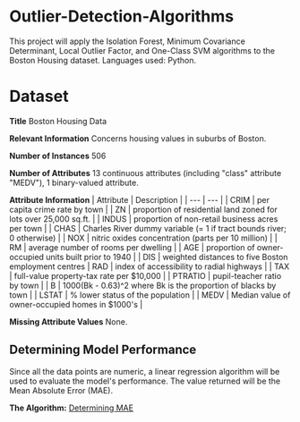 # Outlier-Detection-Algorithms
 This project will apply the Isolation Forest, Minimum Covariance Determinant, Local Outlier Factor, and One-Class SVM algorithms to the Boston Housing dataset. Languages used: Python.

# Dataset
**Title**
Boston Housing Data

**Relevant Information**
Concerns housing values in suburbs of Boston.

**Number of Instances**
506

**Number of Attributes**
13 continuous attributes (including "class" attribute "MEDV"), 1 binary-valued attribute.

**Attribute Information**
| Attribute | Description |
| --- | --- |
| CRIM | per capita crime rate by town |
| ZN | proportion of residential land zoned for lots over 25,000 sq.ft. |
| INDUS | proportion of non-retail business acres per town |
| CHAS | Charles River dummy variable (= 1 if tract bounds river; 0 otherwise) |
| NOX | nitric oxides concentration (parts per 10 million) |
| RM | average number of rooms per dwelling |
| AGE | proportion of owner-occupied units built prior to 1940 |
| DIS | weighted distances to five Boston employment centres
| RAD | index of accessibility to radial highways |
| TAX | full-value property-tax rate per $10,000 |
| PTRATIO | pupil-teacher ratio by town |
| B | 1000(Bk - 0.63)^2 where Bk is the proportion of blacks by town |
| LSTAT | % lower status of the population |
| MEDV | Median value of owner-occupied homes in $1000's |

**Missing Attribute Values**
None.

## Determining Model Performance
Since all the data points are numeric, a linear regression algorithm will be used to evaluate the model's performance. The value returned will be the Mean Absolute Error (MAE).

**The Algorithm:**
[Determining MAE](MeanAbsErr.py)
